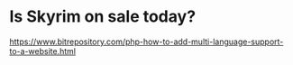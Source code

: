 # Is Skyrim on sale today?

https://www.bitrepository.com/php-how-to-add-multi-language-support-to-a-website.html
